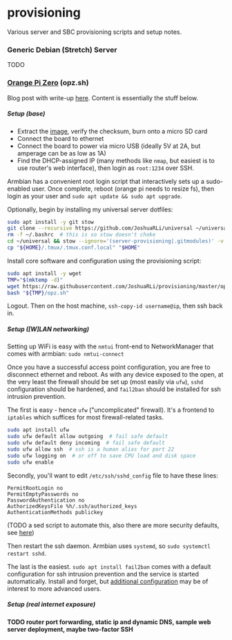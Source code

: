 # provisioning
Various server and SBC provisioning scripts and setup notes.

### Generic Debian (Stretch) Server

TODO


### [Orange Pi Zero](https://www.aliexpress.com/store/product/New-Orange-Pi-Zero-H2-Quad-Core-Open-source-512MB-development-board-beyond-Raspberry-Pi/1553371_32761500374.html) (opz.sh)

Blog post with write-up [here](TODO). Content is essentially the stuff below.


##### Setup (base)

* Extract the [image](https://www.armbian.com/orange-pi-zero/), verify the checksum, burn onto a micro SD card
* Connect the board to ethernet
* Connect the board to power via micro USB (ideally 5V at 2A, but amperage can be as low as 1A)
* Find the DHCP-assigned IP (many methods like `nmap`, but easiest is to use router's web interface), then login as `root:1234` over SSH.

Armbian has a convenient root login script that interactively sets up a sudo-enabled user. Once complete, reboot (orange pi needs to resize fs), then login as your user and `sudo apt update && sudo apt upgrade`.

Optionally, begin by installing my universal server dotfiles:

```bash
sudo apt install -y git stow
git clone --recursive https://github.com/JoshuaRLi/universal ~/universal
rm -f ~/.bashrc  # this is so stow doesn't choke
cd ~/universal && stow --ignore='(server-provisioning|.gitmodules)' -v .
cp "${HOME}/.tmux/.tmux.conf.local" "$HOME"
```

Install core software and configuration using the provisioning script:

```bash
sudo apt install -y wget
TMP="$(mktemp -d)"
wget https://raw.githubusercontent.com/JoshuaRLi/provisioning/master/opz.sh -P "$TMP"
bash "${TMP}/opz.sh"
```

Logout. Then on the host machine, `ssh-copy-id username@ip`, then ssh back in.


##### Setup ([W]LAN networking)

Setting up WiFi is easy with the `nmtui` front-end to NetworkManager that comes with armbian: `sudo nmtui-connect`

Once you have a successful access point configuration, you are free to disconnect ethernet and reboot. As with any device exposed to the open, at the very least the firewall should be set up (most easily via `ufw`), `sshd` configuration should be hardened, and `fail2ban` should be installed for ssh intrusion prevention.

The first is easy - hence `ufw` ("uncomplicated" firewall). It's a frontend to `iptables` which suffices for most firewall-related tasks.

```bash
sudo apt install ufw
sudo ufw default allow outgoing  # fail safe default
sudo ufw default deny incoming  # fail safe default
sudo ufw allow ssh  # ssh is a human alias for port 22
sudo ufw logging on  # or off to save CPU load and disk space
sudo ufw enable
```

Secondly, you'll want to edit `/etc/ssh/sshd_config` file to have these lines:
```
PermitRootLogin no
PermitEmptyPasswords no
PasswordAuthentication no
AuthorizedKeysFile %h/.ssh/authorized_keys
AuthenticationMethods publickey
```
(TODO a sed script to automate this, also there are more security defaults, see [here](ftp://ftp.wayne.edu/ldp/en/solrhe/chap15sec122.html))

Then restart the ssh daemon. Armbian uses `systemd`, so `sudo systemctl restart sshd`.

The last is the easiest. `sudo apt install fail2ban` comes with a default configuration for ssh intrusion prevention and the service is started automatically. Install and forget, but [additional configuration](https://www.linode.com/docs/security/using-fail2ban-for-security) may be of interest to more advanced users.


##### Setup (real internet exposure)

**TODO router port forwarding, static ip and dynamic DNS, sample web server deployment, maybe two-factor SSH**
